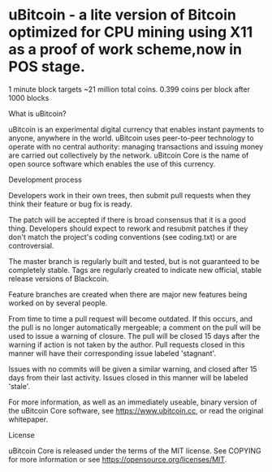 # uBitcoin - a lite version of Bitcoin optimized for CPU mining using X11 as a proof of work scheme,now in POS stage.
1 minute block targets
~21 million total coins.
0.399 coins per block after 1000 blocks


What is uBitcoin?

uBitcoin is an experimental digital currency that enables instant payments to anyone, anywhere in the world. uBitcoin uses peer-to-peer technology to operate with no central authority: managing transactions and issuing money are carried out collectively by the network. uBitcoin Core is the name of open source software which enables the use of this currency.

Development process

Developers work in their own trees, then submit pull requests when they think their feature or bug fix is ready.

The patch will be accepted if there is broad consensus that it is a good thing. Developers should expect to rework and resubmit patches if they don't match the project's coding conventions (see coding.txt) or are controversial.

The master branch is regularly built and tested, but is not guaranteed to be completely stable. Tags are regularly created to indicate new official, stable release versions of Blackcoin.

Feature branches are created when there are major new features being worked on by several people.

From time to time a pull request will become outdated. If this occurs, and the pull is no longer automatically mergeable; a comment on the pull will be used to issue a warning of closure. The pull will be closed 15 days after the warning if action is not taken by the author. Pull requests closed in this manner will have their corresponding issue labeled 'stagnant'.

Issues with no commits will be given a similar warning, and closed after 15 days from their last activity. Issues closed in this manner will be labeled 'stale'. 

For more information, as well as an immediately useable, binary version of the uBitcoin Core software, see https://www.ubitcoin.cc, or read the original whitepaper.

License

uBitcoin Core is released under the terms of the MIT license. See COPYING for more information or see https://opensource.org/licenses/MIT.
